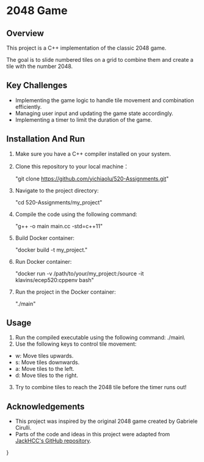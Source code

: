 # 2048 Game

## Overview
This project is a C++ implementation of the classic 2048 game. 

The goal is to slide numbered tiles on a grid to combine them and create a tile with the number 2048.


## Key Challenges
- Implementing the game logic to handle tile movement and combination efficiently.
- Managing user input and updating the game state accordingly.
- Implementing a timer to limit the duration of the game.

## Installation And Run
1. Make sure you have a C++ compiler installed on your system.
2. Clone this repository to your local machine：
    
    "git clone https://github.com/yichiaolu/520-Assignments.git"
3. Navigate to the project directory:
   
    "cd 520-Assignments/my_project"
4. Compile the code using the following command: 

    "g++ -o main main.cc -std=c++11"
5. Build Docker container:

    "docker build -t my_project."
6. Run Docker container:

    "docker run -v /path/to/your/my_project:/source -it klavins/ecep520:cppenv bash"
7. Run the project in the Docker container:

    "./main"


## Usage
1. Run the compiled executable using the following command:
./main\
2. Use the following keys to control tile movement:
- w: Move tiles upwards.
- s: Move tiles downwards.
- a: Move tiles to the left.
- d: Move tiles to the right.
3. Try to combine tiles to reach the 2048 tile before the timer runs out!

## Acknowledgements
- This project was inspired by the original 2048 game created by Gabriele Cirulli.
- Parts of the code and ideas in this project were adapted from [JackHCC's GitHub repository](https://github.com/JackHCC).


}
